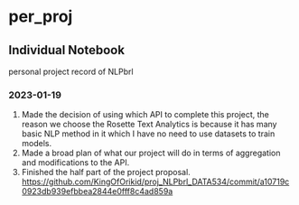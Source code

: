 # per_proj
## Individual Notebook
personal project record of NLPbrl          

### 2023-01-19
1. Made the decision of using which API to complete this project, the reason we choose the Rosette Text Analytics
is because it has many basic NLP method in it which I have no need to use datasets to train models.
2. Made a broad plan of what our project will do in terms of aggregation and modifications to the API.
3. Finished the half part of the project proposal. https://github.com/KingOfOrikid/proj_NLPbrl_DATA534/commit/a10719c0923db939efbbea2844e0fff8c4ad859a
